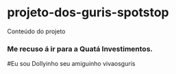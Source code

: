 # projeto-dos-guris-spotstop
Conteúdo do projeto

### Me recuso á ir para a Quatá Investimentos.
#Eu sou Dollyinho seu amiguinho
vivaosguris

